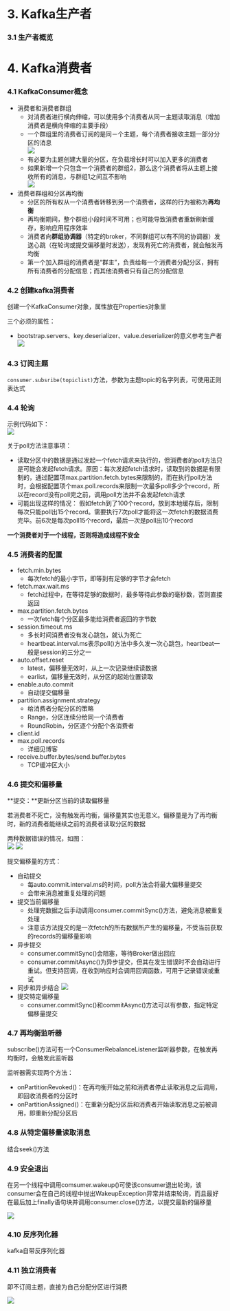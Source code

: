 # 3. Kafka生产者
### 3.1 生产者概览


# 4. Kafka消费者

### 4.1 KafkaConsumer概念

- 消费者和消费者群组
	- 对消费者进行横向伸缩，可以使用多个消费者从同一主题读取消息（增加消费者是横向伸缩的主要手段）
	- 一个群组里的消费者订阅的是同－个主题，每个消费者接收主题一部分分区的消息			
		![](4-1.jpg)
	- 有必要为主题创建大量的分区，在负载增长时可以加入更多的消费者
	- 如果新增一个只包含一个消费者的群组2，那么这个消费者将从主题上接收所有的消息，与群组1之间互不影响		
		![](4-2.jpg)
- 消费者群组和分区再均衡
	- 分区的所有权从一个消费者转移到另一个消费者，这样的行为被称为**再均衡**
	- 再均衡期间，整个群组小段时间不可用；也可能导致消费者重新刷新缓存，影响应用程序效率
	- 消费者向**群组协调器**（特定的broker，不同群组可以有不同的协调器）发送心跳（在轮询或提交偏移量时发送），发现有死亡的消费者，就会触发再均衡
	- 第一个加入群组的消费者是“群主”，负责给每一个消费者分配分区，拥有所有消费者的分配信息；而其他消费者只有自己的分配信息

### 4.2 创建kafka消费者

创建一个KafkaConsumer对象，属性放在Properties对象里

三个必须的属性：
- bootstrap.servers、key.deserializer、value.deserializer的意义参考生产者
	![](4-3.jpg)

### 4.3 订阅主题

`consumer.subsribe(topiclist)`方法，参数为主题topic的名字列表，可使用正则表达式

### 4.4 轮询

示例代码如下：						
	![](4-4.jpg)

关于poll方法注意事项：
	
- 读取分区中的数据是通过发起一个fetch请求来执行的，但消费者的poll方法只是可能会发起fetch请求。原因：每次发起fetch请求时，读取到的数据是有限制的，通过配置项max.partition.fetch.bytes来限制的，而在执行poll方法时，会根据配置项个max.poll.records来限制一次最多poll多少个record，所以在record没有poll完之前，调用poll方法并不会发起fetch请求
- 可能出现这样的情况： 假如fetch到了100个record，放到本地缓存后，限制每次只能poll出15个record。需要执行7次poll才能将这一次fetch的数据消费完毕。前6次是每次poll15个record，最后一次是poll出10个record

**一个消费者对于一个线程，否则将造成线程不安全**

### 4.5 消费者的配置

- fetch.min.bytes
	- 每次fetch的最小字节，即等到有足够的字节才会fetch
- fetch.max.wait.ms
	- fetch过程中，在等待足够的数据时，最多等待此参数的毫秒数，否则直接返回
- max.partition.fetch.bytes
	- 一次fetch每个分区最多能给消费者返回的字节数
- session.timeout.ms
	- 多长时间消费者没有发心跳包，就认为死亡
	- heartbeat.interval.ms表示poll()方法中多久发一次心跳包，heartbeat一般是session的三分之一
- auto.offset.reset
	- latest，偏移量无效时，从上一次记录继续读数据
	- earlist，偏移量无效时，从分区的起始位置读取
- enable.auto.commit
	- 自动提交偏移量
- partition.assignment.strategy
	- 给消费者分配分区的策略
	- Range，分区连续分给同一个消费者
	- RoundRobin，分区逐个分配个各消费者 
- client.id
- max.poll.records
	- 详细见博客
- receive.buffer.bytes/send.buffer.bytes
	- TCP缓冲区大小

### 4.6 提交和偏移量

**提交：**更新分区当前的读取偏移量

若消费者不死亡，没有触发再均衡，偏移量其实也无意义。偏移量是为了再均衡时，新的消费者能继续之前的消费者读取分区的数据

两种数据错误的情况，如图：					
	![](4-5.jpg)
	![](4-6.jpg)

提交偏移量的方式：
- 自动提交
	- 每auto.commit.interval.ms的时间，poll方法会将最大偏移量提交
	- 会带来消息被重复处理的问题
- 提交当前偏移量
	- 处理完数据之后手动调用consumer.commitSync()方法，避免消息被重复处理
	- 注意该方法提交的是一次fetch的所有数据所产生的偏移量，不受当前获取的records的偏移量影响
- 异步提交
	- consumer.commitSync()会阻塞，等待Broker做出回应
	- consumer.commitAsync()为异步提交，但其在发生错误时不会自动进行重试。但支持回调，在收到响应时会调用回调函数，可用于记录错误或重试
- 同步和异步结合
	![](4-7.jpg)
- 提交特定偏移量
	- consumer.commitSync()和commitAsync()方法可以有参数，指定特定偏移量提交

### 4.7 再均衡监听器

subscribe()方法可有一个ConsumerRebalanceListener监听器参数，在触发再均衡时，会触发此监听器

监听器需实现两个方法：
- onPartitionRevoked()：在再均衡开始之前和消费者停止读取消息之后调用，即回收消费者的分区时
- onPartitionAssigned()：在重新分配分区后和消费者开始读取消息之前被调用，即重新分配分区后

### 4.8 从特定偏移量读取消息

结合seek()方法

### 4.9 安全退出

在另一个线程中调用comsumer.wakeup()可使该consumer退出轮询，该consumer会在自己的线程中抛出WakeupException异常并结束轮询，而且最好在最后加上finally语句块并调用consumer.close()方法，以提交最新的偏移量

![](4-8.jpg)

### 4.10 反序列化器

kafka自带反序列化器

### 4.11 独立消费者

即不订阅主题，直接为自己分配分区进行消费

![](4-9.jpg)